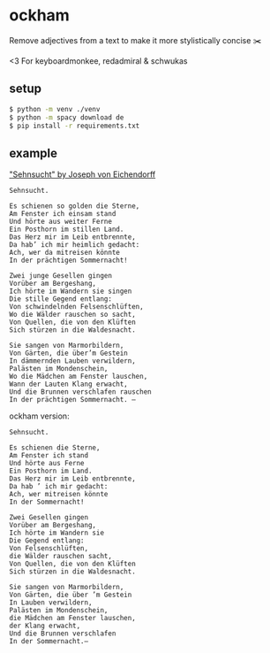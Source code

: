 # ockham
Remove adjectives from a text to make it more stylistically concise :scissors:

<3 For keyboardmonkee, redadmiral & schwukas

## setup
```sh
$ python -m venv ./venv
$ python -m spacy download de
$ pip install -r requirements.txt
```

## example
["Sehnsucht" by Joseph von Eichendorff](https://de.wikisource.org/wiki/Sehnsucht_(Eichendorff_II))
```
Sehnsucht.

Es schienen so golden die Sterne,
Am Fenster ich einsam stand
Und hörte aus weiter Ferne
Ein Posthorn im stillen Land.
Das Herz mir im Leib entbrennte,
Da hab’ ich mir heimlich gedacht:
Ach, wer da mitreisen könnte
In der prächtigen Sommernacht!

Zwei junge Gesellen gingen
Vorüber am Bergeshang,
Ich hörte im Wandern sie singen
Die stille Gegend entlang:
Von schwindelnden Felsenschlüften,
Wo die Wälder rauschen so sacht,
Von Quellen, die von den Klüften
Sich stürzen in die Waldesnacht.

Sie sangen von Marmorbildern,
Von Gärten, die über’m Gestein
In dämmernden Lauben verwildern,
Palästen im Mondenschein,
Wo die Mädchen am Fenster lauschen,
Wann der Lauten Klang erwacht,
Und die Brunnen verschlafen rauschen
In der prächtigen Sommernacht. – 
```

ockham version:
```
Sehnsucht.

Es schienen die Sterne,
Am Fenster ich stand
Und hörte aus Ferne
Ein Posthorn im Land.
Das Herz mir im Leib entbrennte,
Da hab ’ ich mir gedacht:
Ach, wer mitreisen könnte
In der Sommernacht!

Zwei Gesellen gingen
Vorüber am Bergeshang,
Ich hörte im Wandern sie 
Die Gegend entlang:
Von Felsenschlüften,
die Wälder rauschen sacht,
Von Quellen, die von den Klüften
Sich stürzen in die Waldesnacht.

Sie sangen von Marmorbildern,
Von Gärten, die über ’m Gestein
In Lauben verwildern,
Palästen im Mondenschein,
die Mädchen am Fenster lauschen,
der Klang erwacht,
Und die Brunnen verschlafen 
In der Sommernacht.–
```
